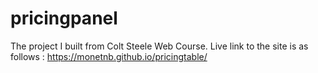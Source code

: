 # pricingpanel
The project I built from Colt Steele Web Course. 
Live link to the site is as follows : https://monetnb.github.io/pricingtable/
